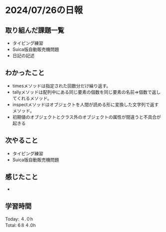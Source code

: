 # 2024/07/26の日報
## 取り組んだ課題一覧
* タイピング練習
* Suica版自動販売機問題
* 日記の記述
## わかったこと
* timesメソッドは指定された回数分だけ繰り返す。
* tallyメソッドは配列中にある同じ要素の個数を同じ要素の名前=>個数で返してくれるメソッド。
* inspectメソッドはオブジェクトを人間が読める形に変換した文字列で返すメソッド。
* 初期値のオブジェクトとクラス外のオブジェクトの属性が間違うと不具合が起きる
## 次やること
* タイピング練習
* Suica版自動販売機問題
## 感じたこと
* 
## 学習時間
Today: ４.０h<br>
Total: 6８４.0h
